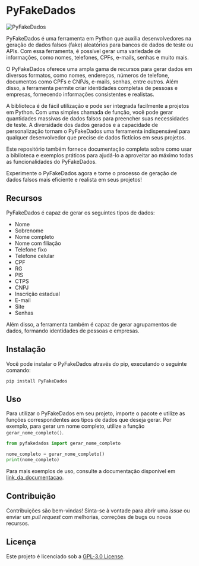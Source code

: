 # PyFakeDados

![PyFakeDados](https://github.com/juliansantosinfo/PyFakeDados/logo.png)

PyFakeDados é uma ferramenta em Python que auxilia desenvolvedores na geração de dados falsos (fake) aleatórios para bancos de dados de teste ou APIs. Com essa ferramenta, é possível gerar uma variedade de informações, como nomes, telefones, CPFs, e-mails, senhas e muito mais.

O PyFakeDados oferece uma ampla gama de recursos para gerar dados em diversos formatos, como nomes, endereços, números de telefone, documentos como CPFs e CNPJs, e-mails, senhas, entre outros. Além disso, a ferramenta permite criar identidades completas de pessoas e empresas, fornecendo informações consistentes e realistas.

A biblioteca é de fácil utilização e pode ser integrada facilmente a projetos em Python. Com uma simples chamada de função, você pode gerar quantidades massivas de dados falsos para preencher suas necessidades de teste. A diversidade dos dados gerados e a capacidade de personalização tornam o PyFakeDados uma ferramenta indispensável para qualquer desenvolvedor que precise de dados fictícios em seus projetos.

Este repositório também fornece documentação completa sobre como usar a biblioteca e exemplos práticos para ajudá-lo a aproveitar ao máximo todas as funcionalidades do PyFakeDados.

Experimente o PyFakeDados agora e torne o processo de geração de dados falsos mais eficiente e realista em seus projetos!

## Recursos

PyFakeDados é capaz de gerar os seguintes tipos de dados:

- Nome
- Sobrenome
- Nome completo
- Nome com filiação
- Telefone fixo
- Telefone celular
- CPF
- RG
- PIS
- CTPS
- CNPJ
- Inscrição estadual
- E-mail
- Site
- Senhas

Além disso, a ferramenta também é capaz de gerar agrupamentos de dados, formando identidades de pessoas e empresas.

## Instalação

Você pode instalar o PyFakeDados através do pip, executando o seguinte comando:

```shell
pip install PyFakeDados
```

## Uso

Para utilizar o PyFakeDados em seu projeto, importe o pacote e utilize as funções correspondentes aos tipos de dados que deseja gerar. Por exemplo, para gerar um nome completo, utilize a função `gerar_nome_completo()`.

```python
from pyfakedados import gerar_nome_completo

nome_completo = gerar_nome_completo()
print(nome_completo)
```

Para mais exemplos de uso, consulte a documentação disponível em [link_da_documentacao](https://github.com/seu-usuario/repositorio/documentacao.md).

## Contribuição

Contribuições são bem-vindas! Sinta-se à vontade para abrir uma *issue* ou enviar um *pull request* com melhorias, correções de bugs ou novos recursos.

## Licença

Este projeto é licenciado sob a [GPL-3.0 License](https://raw.githubusercontent.com/juliansantosinfo/PyFakeDados/main/LICENSE.txt).

